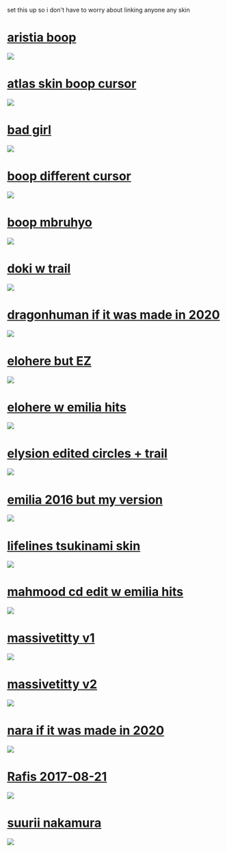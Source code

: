 set this up so i don't have to worry about linking anyone any skin

# [aristia boop](https://github.com/kippysevenstars/skins/raw/main/aristia%20boop.osk)
[![](https://meaved.s-ul.eu/mMJjpICU)](https://github.com/kippysevenstars/skins/raw/main/aristia%20boop.osk)

# [atlas skin boop cursor](https://woot.s-ul.eu/3lLmehla)
[![](https://woot.s-ul.eu/gOCNqYSf)](https://woot.s-ul.eu/3lLmehla)

# [bad girl](https://github.com/kippysevenstars/skins/raw/main/bad%20girl.osk)
[![](https://meaved.s-ul.eu/zD4rfp0C)](https://github.com/kippysevenstars/skins/raw/main/bad%20girl.osk)

# [boop different cursor](https://github.com/kippysevenstars/skins/raw/main/boop%20different%20cursor.osk)
[![](https://meaved.s-ul.eu/YEjexqBx)](https://github.com/kippysevenstars/skins/raw/main/boop%20different%20cursor.osk)

# [boop mbruhyo](https://github.com/kippysevenstars/skins/raw/main/boop%20mbruhyo.osk)
[![](https://meaved.s-ul.eu/hTlGge0C)](https://github.com/kippysevenstars/skins/raw/main/boop%20mbruhyo.osk)

# [doki w trail](https://github.com/kippysevenstars/skins/raw/main/doki%20w%20trail.osk)
[![](https://meaved.s-ul.eu/5vODVmFV)](https://github.com/kippysevenstars/skins/raw/main/doki%20w%20trail.osk)

# [dragonhuman if it was made in 2020](https://github.com/kippysevenstars/skins/raw/main/dragonhuman%20if%20it%20was%20made%20in%202020.osk)
[![](https://meaved.s-ul.eu/rAEg9DXo)](https://github.com/kippysevenstars/skins/raw/main/dragonhuman%20if%20it%20was%20made%20in%202020.osk)

# [elohere but EZ](https://meaved.s-ul.eu/Oo3qCFSN)
[![](https://meaved.s-ul.eu/17sw05do)](https://meaved.s-ul.eu/Oo3qCFSN)

# [elohere w emilia hits](https://meaved.s-ul.eu/WcwLvynX)
[![](https://meaved.s-ul.eu/PXYvk8kK)](https://meaved.s-ul.eu/WcwLvynX)

# [elysion edited circles + trail](https://meaved.s-ul.eu/FfJ8gEXp)
[![](https://meaved.s-ul.eu/016eJJ7Q)](https://meaved.s-ul.eu/FfJ8gEXp)

# [emilia 2016 but my version](https://github.com/kippysevenstars/skins/raw/main/emilia%202016%20but%20my%20version.osk)
[![](https://meaved.s-ul.eu/UVPISNMj)](https://github.com/kippysevenstars/skins/raw/main/dragonhuman%20if%20it%20was%20made%20in%202020.osk)

# [lifelines tsukinami skin](https://woot.s-ul.eu/IuXbqEwC)
[![](https://i.gyazo.com/96cdd1948aa4f2dd93bb6e3b7b14a26d.png)](https://woot.s-ul.eu/IuXbqEwC)

# [mahmood cd edit w emilia hits](https://github.com/kippysevenstars/skins/raw/main/mahmood%20cd%20edit%20w%20emilia%20hits.osk)
[![](https://meaved.s-ul.eu/ZHadzVYd)](https://github.com/kippysevenstars/skins/raw/main/mahmood%20cd%20edit%20w%20emilia%20hits.osk)

# [massivetitty v1](https://github.com/kippysevenstars/skins/raw/main/massivetitty%20v1.osk)
[![](https://meaved.s-ul.eu/RmD7vgkl)](https://github.com/kippysevenstars/skins/raw/main/massivetitty%20v1.osk)

# [massivetitty v2](https://github.com/kippysevenstars/skins/raw/main/massivetitty%20v2.osk)
[![](https://meaved.s-ul.eu/c4oOFtNa)](https://github.com/kippysevenstars/skins/raw/main/massivetitty%20v2.osk)

# [nara if it was made in 2020](https://github.com/kippysevenstars/skins/blob/main/Rafis%202017-08-21.osk)
[![](https://meaved.s-ul.eu/OATvXsZ7)](https://github.com/kippysevenstars/skins/blob/main/Rafis%202017-08-21.osk)

# [Rafis 2017-08-21](https://github.com/kippysevenstars/skins/raw/main/nara%20if%20it%20was%20made%20in%202020.osk)
[![](https://i.gyazo.com/8fbca6d2ee9b7ac606653c0ca5590c6a.png)](https://github.com/kippysevenstars/skins/raw/main/nara%20if%20it%20was%20made%20in%202020.osk)

# [suurii nakamura](https://github.com/kippysevenstars/skins/blob/main/suurii%20nakamura.osk)
[![](https://i.gyazo.com/b1060e82f3ab08330f93a16222093ac2.png)](https://github.com/kippysevenstars/skins/blob/main/suurii%20nakamura.osk)
